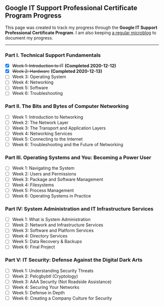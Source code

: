 Google IT Support Professional Certificate Program Progress
---
This page was created to track my progress through the **Google IT Support Professional Certificate Program**. I am also keeping [a regular microblog](/it-support-pro-certificate-program) to document my progress.

---
### Part I. Technical Support Fundamentals ###
- [x] ~~Week 1: Introduction to IT~~ **(Completed 2020-12-12)**
- [x] ~~Week 2: Hardware~~ **(Completed 2020-12-13)**
- [ ] Week 3: Operating System
- [ ] Week 4: Networking
- [ ] Week 5: Software
- [ ] Week 6: Troubleshooting

### Part II. The Bits and Bytes of Computer Networking ###
- [ ] Week 1: Introduction to Networking
- [ ] Week 2: The Network Layer
- [ ] Week 3: The Transport and Application Layers
- [ ] Week 4: Networking Services 
- [ ] Week 5: Connecting to the Internet
- [ ] Week 6: Troubleshooting and the Future of Networking

### Part III. Operating Systems and You: Becoming a Power User ###
- [ ] Week 1: Navigating the System
- [ ] Week 2: Users and Permissions
- [ ] Week 3: Package and Software Management
- [ ] Week 4: Filesystems
- [ ] Week 5: Process Management
- [ ] Week 6: Operating Systems in Practice

### Part IV: System Administration and IT Infrastructure Services ###
- [ ] Week 1: What is System Administration
- [ ] Week 2: Network and Infrastructure Services
- [ ] Week 3: Software and Platform Services
- [ ] Week 4: Directory Services
- [ ] Week 5: Data Recovery & Backups
- [ ] Week 6: Final Project

### Part V: IT Security: Defense Against the Digital Dark Arts ###
- [ ] Week 1: Understanding Security Threats
- [ ] Week 2: Pelcgbybtl (Cryptology)
- [ ] Week 3: AAA Security (Not Roadside Assistance)
- [ ] Week 4: Securing Your Networks
- [ ] Week 5: Defense in Depth
- [ ] Week 6: Creating a Company Culture for Security
